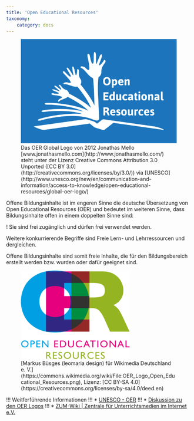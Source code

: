 ```yaml
---
title: 'Open Educational Resources'
taxonomy:
    category: docs
---
```

<figure>
  <img src="globaloer.png" alt="UNESCO OER"/>
  <figcaption>
  Das OER Global Logo von 2012 Jonathas Mello [www.jonathasmello.com](http://www.jonathasmello.com/) steht unter der Lizenz Creative Commons Attribution 3.0 Unported ([CC BY 3.0](http://creativecommons.org/licenses/by/3.0/)) via [UNESCO](http://www.unesco.org/new/en/communication-and-information/access-to-knowledge/open-educational-resources/global-oer-logo/)
  </figcaption>
</figure>

Offene Bildungsinhalte ist im engeren Sinne die deutsche Übersetzung von Open Educational Resources (OER) und bedeutet im weiteren Sinne, dass Bildungsinhalte offen in einem doppelten Sinne sind:

! Sie sind frei zugänglich und dürfen frei verwendet werden.

Weitere konkurrierende Begriffe sind Freie Lern- und Lehrressourcen und dergleichen.

Offene Bildungsinhalte sind somit freie Inhalte, die für den Bildungsbereich erstellt werden bzw. wurden oder dafür geeignet sind.

<figure>
  <img src="oer.png" alt="OER"/>
  <figcaption>
  [Markus Büsges (leomaria design) für Wikimedia Deutschland e. V.](https://commons.wikimedia.org/wiki/File:OER_Logo_Open_Educational_Resources.png), Lizenz: [CC BY-SA 4.0](https://creativecommons.org/licenses/by-sa/4.0/deed.en)
  </figcaption>
</figure>


!!! Weitferführende Informationen
!!! * [UNESCO - OER](http://www.unesco.org/new/en/communication-and-information/access-to-knowledge/open-educational-resources/)
!!! * [Diskussion zu den OER Logos](https://open-educational-resources.de/offizielles-oer-logo/)
!!! * [ZUM-Wiki | Zentrale für Unterrichtsmedien im Internet e.V.](http://wikis.zum.de/zum/Open_Educational_Resources)
